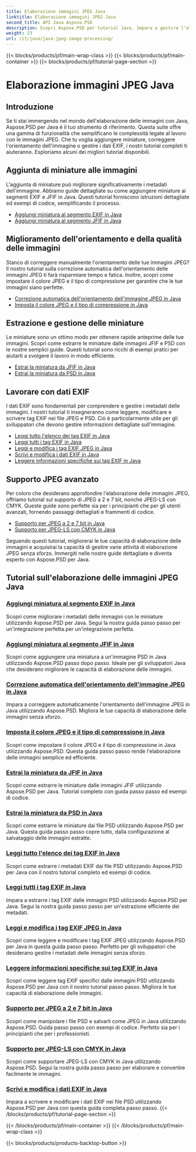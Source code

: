 ```yaml
---
title: Elaborazione immagini JPEG Java
linktitle: Elaborazione immagini JPEG Java
second_title: API Java Aspose.PSD
description: Scopri Aspose.PSD per tutorial Java. Impara a gestire l'elaborazione EXIF, JFIF, JPEG e altro ancora con guide dettagliate ed esempi di codice.
weight: 23
url: /it/java/java-jpeg-image-processing/
---
```


{{< blocks/products/pf/main-wrap-class >}}
{{< blocks/products/pf/main-container >}}
{{< blocks/products/pf/tutorial-page-section >}}

# Elaborazione immagini JPEG Java


## Introduzione

Se ti stai immergendo nel mondo dell'elaborazione delle immagini con Java, Aspose.PSD per Java è il tuo strumento di riferimento. Questa suite offre una gamma di funzionalità che semplificano le complessità legate al lavoro con le immagini JPEG. Che tu voglia aggiungere miniature, correggere l'orientamento dell'immagine o gestire i dati EXIF, i nostri tutorial completi ti aiuteranno. Esploriamo alcuni dei migliori tutorial disponibili.

## Aggiunta di miniature alle immagini

L'aggiunta di miniature può migliorare significativamente i metadati dell'immagine. Abbiamo guide dettagliate su come aggiungere miniature ai segmenti EXIF e JFIF in Java. Questi tutorial forniscono istruzioni dettagliate ed esempi di codice, semplificando il processo.

- [Aggiungi miniatura al segmento EXIF in Java](./add-thumbnail-to-exif-segment-java/)
- [Aggiungi miniatura al segmento JFIF in Java](./add-thumbnail-to-jfif-segment-java/)

## Miglioramento dell'orientamento e della qualità delle immagini

Stanco di correggere manualmente l'orientamento delle tue immagini JPEG? Il nostro tutorial sulla correzione automatica dell'orientamento delle immagini JPEG ti farà risparmiare tempo e fatica. Inoltre, scopri come impostare il colore JPEG e il tipo di compressione per garantire che le tue immagini siano perfette.

- [Correzione automatica dell'orientamento dell'immagine JPEG in Java](./auto-correct-jpeg-image-orientation-java/)
- [Imposta il colore JPEG e il tipo di compressione in Java](./set-jpeg-color-compression-type-java/)

## Estrazione e gestione delle miniature

Le miniature sono un ottimo modo per ottenere rapide anteprime delle tue immagini. Scopri come estrarre le miniature dalle immagini JFIF e PSD con le nostre semplici guide. Questi tutorial sono ricchi di esempi pratici per aiutarti a svolgere il lavoro in modo efficiente.

- [Estrai la miniatura da JFIF in Java](./extract-thumbnail-from-jfif-java/)
- [Estrai la miniatura da PSD in Java](./extract-thumbnail-from-psd-java/)

## Lavorare con dati EXIF

I dati EXIF sono fondamentali per comprendere e gestire i metadati delle immagini. I nostri tutorial ti insegneranno come leggere, modificare e scrivere tag EXIF nei file JPEG e PSD. Ciò è particolarmente utile per gli sviluppatori che devono gestire informazioni dettagliate sull'immagine.

- [Leggi tutto l'elenco dei tag EXIF in Java](./read-all-exif-tag-list-java/)
- [Leggi tutti i tag EXIF in Java](./read-all-exif-tags-java/)
- [Leggi e modifica i tag EXIF JPEG in Java](./read-modify-jpeg-exif-tags-java/)
- [Scrivi e modifica i dati EXIF in Java](./write-modify-exif-data-java/)
- [Leggere informazioni specifiche sui tag EXIF in Java](./read-specific-exif-tags-info-java/)

## Supporto JPEG avanzato

Per coloro che desiderano approfondire l'elaborazione delle immagini JPEG, offriamo tutorial sul supporto di JPEG a 2 e 7 bit, nonché JPEG-LS con CMYK. Queste guide sono perfette sia per i principianti che per gli utenti avanzati, fornendo passaggi dettagliati e frammenti di codice.

- [Supporto per JPEG a 2 e 7 bit in Java](./support-2-7-bits-jpeg-java/)
- [Supporto per JPEG-LS con CMYK in Java](./support-jpeg-ls-cmyk-java/)

Seguendo questi tutorial, migliorerai le tue capacità di elaborazione delle immagini e acquisirai la capacità di gestire varie attività di elaborazione JPEG senza sforzo. Immergiti nelle nostre guide dettagliate e diventa esperto con Aspose.PSD per Java.
## Tutorial sull'elaborazione delle immagini JPEG Java
### [Aggiungi miniatura al segmento EXIF in Java](./add-thumbnail-to-exif-segment-java/)
Scopri come migliorare i metadati delle immagini con le miniature utilizzando Aspose.PSD per Java. Segui la nostra guida passo passo per un'integrazione perfetta.per un'integrazione perfetta.
### [Aggiungi miniatura al segmento JFIF in Java](./add-thumbnail-to-jfif-segment-java/)
Scopri come aggiungere una miniatura a un'immagine PSD in Java utilizzando Aspose.PSD passo dopo passo. Ideale per gli sviluppatori Java che desiderano migliorare le capacità di elaborazione delle immagini.
### [Correzione automatica dell'orientamento dell'immagine JPEG in Java](./auto-correct-jpeg-image-orientation-java/)
Impara a correggere automaticamente l'orientamento dell'immagine JPEG in Java utilizzando Aspose.PSD. Migliora le tue capacità di elaborazione delle immagini senza sforzo.
### [Imposta il colore JPEG e il tipo di compressione in Java](./set-jpeg-color-compression-type-java/)
Scopri come impostare il colore JPEG e il tipo di compressione in Java utilizzando Aspose.PSD. Questa guida passo passo rende l'elaborazione delle immagini semplice ed efficiente.
### [Estrai la miniatura da JFIF in Java](./extract-thumbnail-from-jfif-java/)
Scopri come estrarre le miniature dalle immagini JFIF utilizzando Aspose.PSD per Java. Tutorial completo con guida passo passo ed esempi di codice.
### [Estrai la miniatura da PSD in Java](./extract-thumbnail-from-psd-java/)
Scopri come estrarre le miniature dai file PSD utilizzando Aspose.PSD per Java. Questa guida passo passo copre tutto, dalla configurazione al salvataggio delle immagini estratte.
### [Leggi tutto l'elenco dei tag EXIF in Java](./read-all-exif-tag-list-java/)
Scopri come estrarre i metadati EXIF dai file PSD utilizzando Aspose.PSD per Java con il nostro tutorial completo ed esempi di codice.
### [Leggi tutti i tag EXIF in Java](./read-all-exif-tags-java/)
Impara a estrarre i tag EXIF dalle immagini PSD utilizzando Aspose.PSD per Java. Segui la nostra guida passo passo per un'estrazione efficiente dei metadati.
### [Leggi e modifica i tag EXIF JPEG in Java](./read-modify-jpeg-exif-tags-java/)
Scopri come leggere e modificare i tag EXIF JPEG utilizzando Aspose.PSD per Java in questa guida passo passo. Perfetto per gli sviluppatori che desiderano gestire i metadati delle immagini senza sforzo.
### [Leggere informazioni specifiche sui tag EXIF in Java](./read-specific-exif-tags-info-java/)
Scopri come leggere tag EXIF specifici dalle immagini PSD utilizzando Aspose.PSD per Java con il nostro tutorial passo passo. Migliora le tue capacità di elaborazione delle immagini.
### [Supporto per JPEG a 2 e 7 bit in Java](./support-2-7-bits-jpeg-java/)
Scopri come manipolare i file PSD e salvarli come JPEG in Java utilizzando Aspose.PSD. Guida passo passo con esempi di codice. Perfetto sia per i principianti che per i professionisti.
### [Supporto per JPEG-LS con CMYK in Java](./support-jpeg-ls-cmyk-java/)
Scopri come supportare JPEG-LS con CMYK in Java utilizzando Aspose.PSD. Segui la nostra guida passo passo per elaborare e convertire facilmente le immagini.
### [Scrivi e modifica i dati EXIF in Java](./write-modify-exif-data-java/)
Impara a scrivere e modificare i dati EXIF nei file PSD utilizzando Aspose.PSD per Java con questa guida completa passo passo.
{{< /blocks/products/pf/tutorial-page-section >}}

{{< /blocks/products/pf/main-container >}}
{{< /blocks/products/pf/main-wrap-class >}}

{{< blocks/products/products-backtop-button >}}
